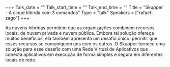 +++
Talk_date = ""
Talk_start_time = ""
Talk_end_time = ""
Title = "Skupper - A cloud híbrida com 3 comandos"
Type = "talk"
Speakers = ["rafael-zago"]
+++

As nuvens híbridas permitem que as organizações combinem recursos locais, de nuvem privada e nuvem pública. Embora tal solução ofereça muitos benefícios, ela também apresenta um desafio único: permitir que esses recursos se comuniquem uns com os outros. O Skupper fornece uma solução para esse desafio com uma Rede Virtual de Aplicativos que conecta aplicativos em execução de forma simples e segura em diferentes locais de rede.
